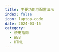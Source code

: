 ```yaml
---
title: 主要功能与配置演示
index: false
icon: laptop-code
date: 2024-03-15
category:
  - 使用指南
  - WEB
  - HTML
---
```


<Catalog />
